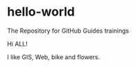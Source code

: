 # hello-world
The Repository for GitHub Guides trainings

Hi ALL!

I like GIS, Web, bike and flowers.
